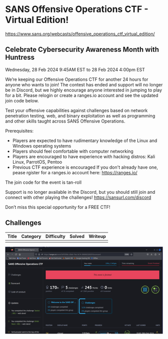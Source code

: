# SANS Offensive Operations CTF - Virtual Edition! 

https://www.sans.org/webcasts/offensive_operations_ctf_virtual_edition/

## Celebrate Cybersecurity Awareness Month with Huntress 

Wednesday, 28 Feb 2024 9:45AM EST to 28 Feb 2024 4:00pm EST

We’re keeping our Offensive Operations CTF for another 24 hours for anyone who wants to join! The contest has ended and support will no longer be in Discord, but we highly encourage anyone interested in jumping to play for a bit. Please relogin or create a ranges.io account and see the updated join code below.

Test your offensive capabilities against challenges based on network penetration testing, web, and binary exploitation as well as programming and other skills taught across SANS Offensive Operations.

Prerequisites:

- Players are expected to have rudimentary knowledge of the Linux and Windows operating systems
- Players should feel comfortable with computer networking
- Players are encouraged to have experience with hacking distros: Kali Linux, ParrotOS, Pentoo
- Previous CTF experience is encouraged
If you don't already have one, pease rgister for a ranges.io account here: https://ranges.io/

The join code for the event is tan-roll

Support is no longer available in the Discord, but you should still join and connect with other playing the challenges! https://sansurl.com/discord

Don’t miss this special opportunity for a FREE CTF!

## Challenges

| Title                         | Category  | Difficulty    | Solved            | Writeup             |
| --------------------------    |-----------| ------------- | ----------------- | ------------------- |
|   |  |         |  |  |


 


 

![finished 170th](image.png)
